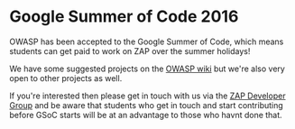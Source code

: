 # Google Summer of Code 2016
OWASP has been accepted to the Google Summer of Code, which means students can get paid to work on ZAP over the summer holidays!

We have some suggested projects on the [OWASP wiki](https://www.owasp.org/index.php/GSOC2016_Ideas#OWASP_ZAP) but we're also very open to other projects as well.

If you're interested then please get in touch with us via the [ZAP Developer Group](http://groups.google.com/group/zaproxy-develop) and be aware that students who get in touch and start contributing before GSoC starts will be at an advantage to those who havnt done that.